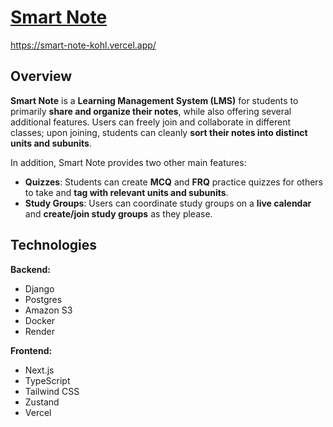 # [Smart Note](https://smart-note-kohl.vercel.app/)
https://smart-note-kohl.vercel.app/

## Overview  
**Smart Note** is a **Learning Management System (LMS)** for students to primarily **share and organize their notes**, while also offering several additional features. Users can freely join and collaborate in different classes; upon joining, students can cleanly **sort their notes into distinct units and subunits**.  

In addition, Smart Note provides two other main features:  

- **Quizzes**: Students can create **MCQ** and **FRQ** practice quizzes for others to take and **tag with relevant units and subunits**.  
- **Study Groups**: Users can coordinate study groups on a **live calendar** and **create/join study groups** as they please. 

## Technologies  

**Backend:**  
- Django  
- Postgres  
- Amazon S3
- Docker
- Render  

**Frontend:**  
- Next.js  
- TypeScript  
- Tailwind CSS  
- Zustand  
- Vercel  
